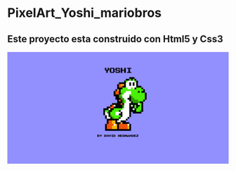 # PixelArt_Yoshi_mariobros

## Este proyecto esta construido con Html5 y Css3

!['YOSHI de Mario Bros en PixelArt'](/yoshiImg.png)
